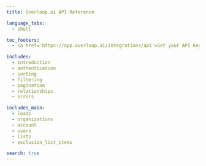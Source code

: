 ```yaml
---
title: Overloop.ai API Reference

language_tabs:
  - shell

toc_footers:
  - <a href='https://app.overloop.ai/integrations/api'>Get your API Key</a>

includes:
  - introduction
  - authentication
  - sorting
  - filtering
  - pagination
  - relationships
  - errors

includes_main:
  - leads
  - organizations
  - account
  - users
  - lists
  - exclusion_list_items

search: true
---
```

